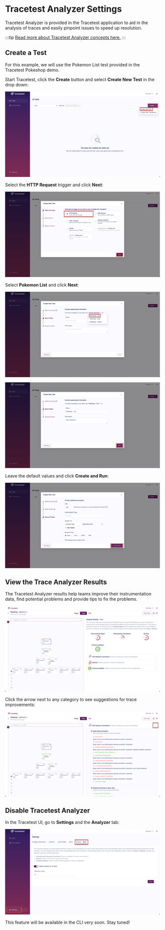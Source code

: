 # Tracetest Analyzer Settings

Tracetest Analyzer is provided in the Tracetest application to aid in the analysis of traces and easily pinpoint issues to speed up resolution.

:::tip
[Read more about Tracetest Analyzer concepts here.](../concepts/tracetest-analyzer-concepts.md)
:::

## Create a Test

For this example, we will use the Pokemon List test provided in the Tracetest Pokeshop demo.

Start Tracetest, click the **Create** button and select **Create New Test** in the drop down:

![Create a Test Button](../img/analyzer-create-test.png)

Select the **HTTP Request** trigger and click **Next**:

![Select HTTP Trigger](../img/analyzer-create-new-http-request.png)

Select **Pokemon List** and click **Next**:

![Select Pokeshop List](../img/analyzer-pokeshop-list.png)

![Select Pokeshop List Next](../img/analyzer-pokeshop-list-next.png)

Leave the default values and click **Create and Run**:

![Select Pokeshop Create Run ](../img/analyzer-pokeshop-list-create-run.png)

## View the Trace Analyzer Results

The Tracetest Analyzer results help teams improve their instrumentation data, find potential problems and provide tips to fix the problems.

![Analyzer Results](../img/analyzer-results.png)

Click the arrow next to any category to see suggestions for trace improvements:

![Analyzer Results Expanded](../img/analyzer-expanded.png)

## Disable Tracetest Analyzer

In the Tracetest UI, go to **Settings** and the **Analyzer** tab:

![Analyzer Settings](../img/analyzer-settings.png)

This feature will be available in the CLI very soon. Stay tuned!
